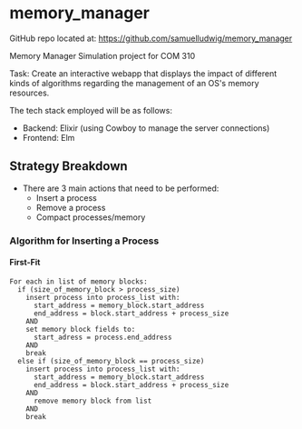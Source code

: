 # memory_manager

GitHub repo located at: https://github.com/samuelludwig/memory_manager

Memory Manager Simulation project for COM 310

Task: Create an interactive webapp that displays the impact of different kinds 
of algorithms regarding the management of an OS's memory resources.

The tech stack employed will be as follows:

- Backend: Elixir (using Cowboy to manage the server connections)
- Frontend: Elm

## Strategy Breakdown

- There are 3 main actions that need to be performed:
  - Insert a process
  - Remove a process
  - Compact processes/memory

### Algorithm for Inserting a Process 

#### First-Fit

```
For each in list of memory blocks:
  if (size_of_memory_block > process_size)
    insert process into process_list with:
      start_address = memory_block.start_address
      end_address = block.start_address + process_size
    AND
    set memory block fields to:
      start_adress = process.end_address
    AND
    break
  else if (size_of_memory_block == process_size)
    insert process into process_list with:
      start_address = memory_block.start_address
      end_address = block.start_address + process_size
    AND
      remove memory block from list
    AND
    break
```
